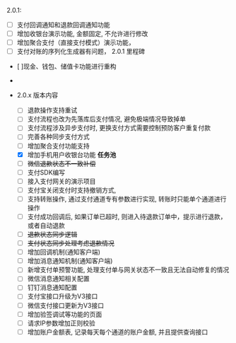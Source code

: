 2.0.1:
- [ ] 支付回调通知和退款回调通知功能
- [ ] 增加收银台演示功能, 金额固定, 不允许进行修改
- [ ] 增加聚合支付（直接支付模式）演示功能，
- [ ] 支付对账的序列化生成器有问题，
2.0.1 里程碑
- [ ]现金、钱包、储值卡功能进行重构
- 

- 2.0.x 版本内容
  - [ ] 退款操作支持重试
  - [ ] 支付流程也改为先落库后支付情况, 避免极端情况导致掉单
  - [ ] 支付流程涉及异步支付时, 更换支付方式需要控制预防客户重复付款
  - [ ] 完善各种同步支付方式
  - [ ] 增加聚合支付功能支持
  - [x] 增加手机用户收银台功能
**任务池**
  - [ ] ~~微信退款状态不一致补偿~~
  - [ ] 支付SDK编写
  - [ ] 接入支付网关的演示项目
  - [ ] 支付宝关闭支付时支持撤销方式,
  - [ ] 支持转账操作, 通过支付通道专有参数进行实现, 转账时只能单个通道进行操作
  - [ ] 支付成功回调后, 如果订单已超时, 则进入待退款订单中，提示进行退款，或者自动退款
  - [ ] ~~退款状态同步逻辑~~
  - [ ] ~~支付状态同步处理考虑退款情况~~
  - [ ] 增加回调机制(通知客户端)
  - [ ] 增加消息通知机制(通知客户端)
  - [ ] 新增支付单预警功能, 处理支付单与网关状态不一致且无法自动修复的情况
  - [ ] 微信消息通知相关配置
  - [ ] 钉钉消息通知配置
  - [ ] 支付宝接口升级为V3接口
  - [ ] 微信支付接口更新为V3接口
  - [ ] 增加验签调试等功能的页面
  - [ ] 请求IP参数增加正则校验
  - [ ] 增加账户金额表, 记录每天每个通道的账户金额, 并且提供查询接口
